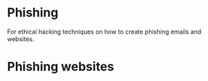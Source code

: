 # Phishing
For ethical hacking techniques on how to create phishing emails and websites.

# Phishing websites

